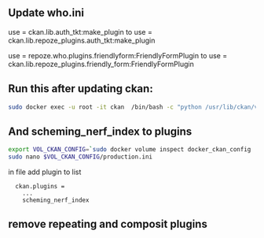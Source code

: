## Update who.ini
use = ckan.lib.auth_tkt:make_plugin
to
use = ckan.lib.repoze_plugins.auth_tkt:make_plugin

use = repoze.who.plugins.friendlyform:FriendlyFormPlugin
to
use = ckan.lib.repoze_plugins.friendly_form:FriendlyFormPlugin




## Run this after updating ckan:
```bash
sudo docker exec -u root -it ckan  /bin/bash -c "python /usr/lib/ckan/venv/src/ckan/ckan/migration/migrate_package_activity.py -c /etc/ckan/production.ini"
```


## And scheming_nerf_index to plugins

```bash
export VOL_CKAN_CONFIG=`sudo docker volume inspect docker_ckan_config | jq -r -c '.[] | .Mountpoint'`
sudo nano $VOL_CKAN_CONFIG/production.ini
```

in file add plugin to list
```
  ckan.plugins =
    ...
    scheming_nerf_index
```

## remove repeating and composit plugins
